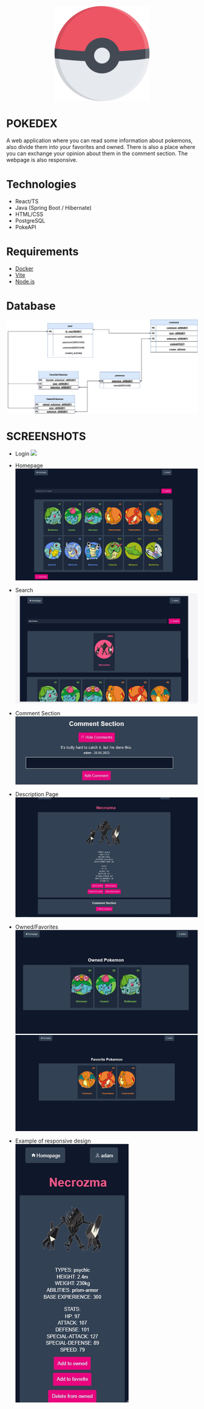 <p align="center">
  <img src="Frontend/src/assets/pokeball.svg" width="250" height="250">
</p>

# POKEDEX

A web application where you can read some information about pokemons, also divide them into your favorites and owned. There is also a place where you can exchange your opinion about them in the comment section. The webpage is also responsive.

# Technologies
- React/TS
- Java (Spring Boot / Hibernate)
- HTML/CSS
- PostgreSQL
- PokeAPI

# Requirements
- [Docker](https://www.docker.com/)
- [Vite](https://vitejs.dev/)
- [Node.js](https://nodejs.org/en)

# Database

![Database ERD](ERD/Pokedex(1)(1).jpg)

# SCREENSHOTS

- Login
  ![](https://imgur.com/a/MK0bG6D)

- Homepage
  ![Homepage](ss/homepage.jpg)

- Search
  ![Search](ss/search.JPG)

- Comment Section
  ![Comment Section](ss/comment_section.JPG)

- Description Page
  ![Description Page](ss/descriptionpage.jpg)

- Owned/Favorites
  ![Owned](ss/owned.jpg)
  ![Favorites](ss/fav.jpg)

- Example of responsive design
  ![Mobile View](ss/mobileView.jpg)